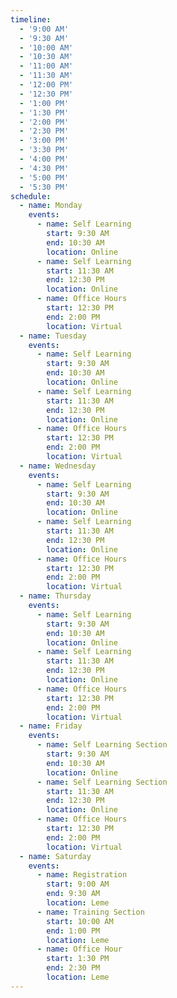 ```yaml
---
timeline:
  - '9:00 AM'
  - '9:30 AM'
  - '10:00 AM'
  - '10:30 AM'
  - '11:00 AM'
  - '11:30 AM'
  - '12:00 PM'
  - '12:30 PM'
  - '1:00 PM'
  - '1:30 PM'
  - '2:00 PM'
  - '2:30 PM'
  - '3:00 PM'
  - '3:30 PM'
  - '4:00 PM'
  - '4:30 PM'
  - '5:00 PM'
  - '5:30 PM'
schedule:
  - name: Monday
    events:
      - name: Self Learning
        start: 9:30 AM
        end: 10:30 AM
        location: Online
      - name: Self Learning
        start: 11:30 AM
        end: 12:30 PM
        location: Online
      - name: Office Hours
        start: 12:30 PM
        end: 2:00 PM
        location: Virtual
  - name: Tuesday
    events:
      - name: Self Learning
        start: 9:30 AM
        end: 10:30 AM
        location: Online
      - name: Self Learning
        start: 11:30 AM
        end: 12:30 PM
        location: Online
      - name: Office Hours
        start: 12:30 PM
        end: 2:00 PM
        location: Virtual
  - name: Wednesday
    events:
      - name: Self Learning
        start: 9:30 AM
        end: 10:30 AM
        location: Online
      - name: Self Learning
        start: 11:30 AM
        end: 12:30 PM
        location: Online
      - name: Office Hours
        start: 12:30 PM
        end: 2:00 PM
        location: Virtual
  - name: Thursday
    events:
      - name: Self Learning
        start: 9:30 AM
        end: 10:30 AM
        location: Online
      - name: Self Learning
        start: 11:30 AM
        end: 12:30 PM
        location: Online
      - name: Office Hours
        start: 12:30 PM
        end: 2:00 PM
        location: Virtual
  - name: Friday
    events:
      - name: Self Learning Section
        start: 9:30 AM
        end: 10:30 AM
        location: Online
      - name: Self Learning Section
        start: 11:30 AM
        end: 12:30 PM
        location: Online
      - name: Office Hours
        start: 12:30 PM
        end: 2:00 PM
        location: Virtual
  - name: Saturday
    events:
      - name: Registration
        start: 9:00 AM
        end: 9:30 AM
        location: Leme
      - name: Training Section
        start: 10:00 AM
        end: 1:00 PM
        location: Leme
      - name: Office Hour
        start: 1:30 PM
        end: 2:30 PM
        location: Leme     
---
```

